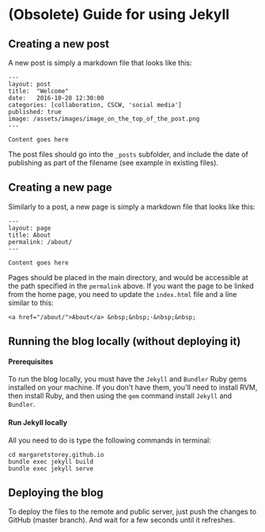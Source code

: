 # (Obsolete) Guide for using Jekyll

## Creating a new post

A new post is simply a markdown file that looks like this:
```
---
layout: post
title:  "Welcome"
date:   2016-10-28 12:30:00
categories: [collaboration, CSCW, 'social media']
published: true
image: /assets/images/image_on_the_top_of_the_post.png
---

Content goes here
```

The post files should go into the `_posts` subfolder, and include the date of publishing as part of the filename (see example in existing files). 


## Creating a new page

Similarly to a post, a new page is simply a markdown file that looks like this:
```
---
layout: page
title: About
permalink: /about/
---

Content goes here
```

Pages should be placed in the main directory, and would be accessible at the path specified in the `permalink` above. If you want the page to be linked from the home page, you need to update the `index.html` file and a line similar to this:
```
<a href="/about/">About</a> &nbsp;&nbsp;·&nbsp;&nbsp;
```

## Running the blog locally (without deploying it)

#### Prerequisites
To run the blog locally, you must have the `Jekyll` and `Bundler` Ruby gems installed on your machine. If you don't have them, you'll need to install RVM, then install Ruby, and then using the `gem` command install `Jekyll` and `Bundler`.

#### Run Jekyll locally

All you need to do is type the following commands in terminal:
```
cd margaretstorey.github.io
bundle exec jekyll build
bundle exec jekyll serve
```

## Deploying the blog
To deploy the files to the remote and public server, just push the changes to GitHub (master branch). And wait for a few seconds until it refreshes.